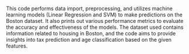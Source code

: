 This code performs data import, preprocessing, and utilizes machine learning models (Linear Regression and SVM) to make predictions on the Boston dataset. It also prints out various performance metrics to evaluate the accuracy and effectiveness of the models. The dataset used contains information related to housing in Boston, and the code aims to provide insights into tax prediction and age classification based on the given features.
